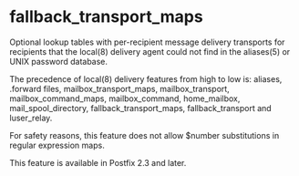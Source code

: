 # fallback_transport_maps 

 Optional lookup tables with per-recipient message delivery
transports for recipients that the local(8) delivery agent could
not find in the aliases(5) or UNIX password database. 

 The precedence of local(8) delivery features from high to low
is: aliases, .forward files, mailbox_transport_maps, mailbox_transport,
mailbox_command_maps, mailbox_command, home_mailbox, mail_spool_directory,
fallback_transport_maps, fallback_transport and luser_relay.  

 For safety reasons, this feature does not allow $number
substitutions in regular expression maps. 

 This feature is available in Postfix 2.3 and later. 


